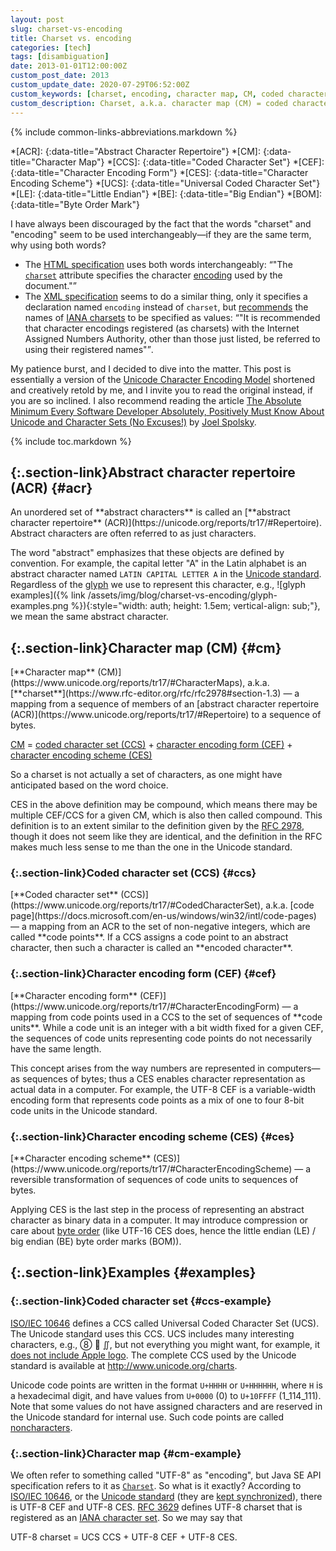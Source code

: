 ```yaml
---
layout: post
slug: charset-vs-encoding
title: Charset vs. encoding
categories: [tech]
tags: [disambiguation]
date: 2013-01-01T12:00:00Z
custom_post_date: 2013
custom_update_date: 2020-07-29T06:52:00Z
custom_keywords: [charset, encoding, character map, CM, coded character set, CCS, character encoding form, CEF, character encoding scheme, CES, Universal Coded Character Set, UCS, UCS Transformation Format, UTF, Unicode]
custom_description: Charset, a.k.a. character map (CM) = coded character set (CCS) + character encoding form (CEF) + character encoding scheme (CES).
---
```

{% include common-links-abbreviations.markdown %}

*[ACR]:
{:data-title="Abstract Character Repertoire"}
*[CM]:
{:data-title="Character Map"}
*[CCS]:
{:data-title="Coded Character Set"}
*[CEF]:
{:data-title="Character Encoding Form"}
*[CES]:
{:data-title="Character Encoding Scheme"}
*[UCS]:
{:data-title="Universal Coded Character Set"}
*[LE]:
{:data-title="Little Endian"}
*[BE]:
{:data-title="Big Endian"}
*[BOM]:
{:data-title="Byte Order Mark"}

I have always been discouraged by the fact that the words "charset" and "encoding" seem to be used interchangeably&mdash;if they are the same term, why using both words?
* The [HTML specification](https://html.spec.whatwg.org/multipage/) uses both words interchangeably:
<q>"The <a href="https://html.spec.whatwg.org/multipage/semantics.html#attr-meta-charset">`charset`</a> attribute specifies the character <a href="https://encoding.spec.whatwg.org/#encoding">encoding</a> used by the document."</q>
* The [XML specification](https://www.w3.org/TR/xml/) seems to do a similar thing, only it specifies a declaration named `encoding` instead of `charset`,
but [recommends](https://www.w3.org/TR/xml/#charencoding) the names of [IANA charsets](https://www.iana.org/assignments/character-sets/character-sets.xhtml) to be specified as values:
<q>"It is recommended that character encodings registered (as charsets) with the Internet Assigned Numbers Authority, other than those just listed,
be referred to using their registered names"</q>.

My patience burst, and I decided to dive into the matter.
This post is essentially a version of the [Unicode Character Encoding Model](https://unicode.org/reports/tr17/) shortened and creatively retold by me,
and I invite you to read the original instead, if you are so inclined.
I also recommend reading the article [The Absolute Minimum Every Software Developer Absolutely, Positively Must Know About Unicode and Character Sets (No Excuses!)](https://www.joelonsoftware.com/2003/10/08/the-absolute-minimum-every-software-developer-absolutely-positively-must-know-about-unicode-and-character-sets-no-excuses/)<span class="insignificant">&nbsp;by [Joel Spolsky](https://www.joelonsoftware.com/about-me/)</span>.

{% include toc.markdown %}

## [](#acr){:.section-link}Abstract character repertoire (ACR) {#acr}
<div class="info-block" markdown="1">
An unordered set of **abstract characters** is called an [**abstract character repertoire** (ACR)](https://unicode.org/reports/tr17/#Repertoire).
Abstract characters are often referred to as just characters.
</div>

The word "abstract" emphasizes that these objects are defined by convention.
For example, the capital letter "A" in the Latin alphabet is an abstract character named `LATIN CAPITAL LETTER A` in the [Unicode standard](https://unicode.org/standard/standard.html).
Regardless of the [glyph](https://unicode.org/reports/tr17/#CharactersVsGlyphs) we use to represent this character, e.g.,
![glyph examples]({% link /assets/img/blog/charset-vs-encoding/glyph-examples.png %}){:style="width: auth; height: 1.5em; vertical-align: sub;"},
we mean the same abstract character.

## [](#cm){:.section-link}Character map (CM) {#cm}
<div class="info-block" markdown="1">
[**Character map** (CM)](https://www.unicode.org/reports/tr17/#CharacterMaps), a.k.a. [**charset**](https://www.rfc-editor.org/rfc/rfc2978#section-1.3) &mdash;
a mapping from a sequence of members of an [abstract character repertoire (ACR)](https://www.unicode.org/reports/tr17/#Repertoire) to a sequence of bytes.

[CM](https://www.unicode.org/reports/tr17/#CharacterMaps) = [coded character set (CCS)](https://www.unicode.org/reports/tr17/#CodedCharacterSet) + [character encoding form (CEF)](https://www.unicode.org/reports/tr17/#CharacterEncodingForm) + [character encoding scheme (CES)](https://www.unicode.org/reports/tr17/#CharacterEncodingScheme)
</div>

So a charset is not actually a set of characters, as one might have anticipated based on the word choice.

CES in the above definition may be compound, which means there may be multiple CEF/CCS for a given CM, which is also then called compound.
This definition is to an extent similar to the definition given by the [RFC 2978](https://www.rfc-editor.org/rfc/rfc2978#section-1.3),
though it does not seem like they are identical, and the definition in the RFC makes much less sense to me than the one in the Unicode standard.

### [](#ccs){:.section-link}Coded character set (CCS) {#ccs}

<div class="info-block" markdown="1">
[**Coded character set** (CCS)](https://www.unicode.org/reports/tr17/#CodedCharacterSet), a.k.a. [code page](https://docs.microsoft.com/en-us/windows/win32/intl/code-pages) &mdash;
a mapping from an ACR to the set of non-negative integers, which are called **code points**.
If a CCS assigns a code point to an abstract character, then such a character is called an **encoded character**.
</div>

### [](#cef){:.section-link}Character encoding form (CEF) {#cef}
<div class="info-block" markdown="1">
[**Character encoding form** (CEF)](https://www.unicode.org/reports/tr17/#CharacterEncodingForm) &mdash;
a mapping from code points used in a CCS to the set of sequences of **code units**.
While a code unit is an integer with a bit width fixed for a given CEF,
the sequences of code units representing code points do not necessarily have the same length.
</div>

This concept arises from the way numbers are represented in computers&mdash;as sequences of bytes;
thus a CES enables character representation as actual data in a computer.
For example, the UTF-8 CEF is a variable-width encoding form that represents code points as a mix of one to four 8-bit code units in the Unicode standard.

### [](#ces){:.section-link}Character encoding scheme (CES) {#ces}
<div class="info-block" markdown="1">
[**Character encoding scheme** (CES)](https://www.unicode.org/reports/tr17/#CharacterEncodingScheme) &mdash;
a reversible transformation of sequences of code units to sequences of bytes.
</div>

Applying CES is the last step in the process of representing an abstract character as binary data in a computer.
It may introduce compression or care about [byte order](https://www.unicode.org/reports/tr17/#ByteOrder)
(like UTF-16 CES does, hence the little endian (LE) / big endian (BE) byte order marks (BOM)).

## [](#examples){:.section-link}Examples {#examples}

### [](#ccs-example){:.section-link}Coded character set {#ccs-example}
[ISO/IEC 10646](https://www.iso.org/standard/69119.html) defines a CCS called Universal Coded Character Set (UCS).
The Unicode standard uses this CCS.
UCS includes many interesting characters, e.g., &#x2467; &#x1f9a0; &#x222c;, but not everything you might want, for example,
it [does not include Apple logo](http://hea-www.harvard.edu/~fine/OSX/unicode_apple_logo.html).
The complete CCS used by the Unicode standard is available at <http://www.unicode.org/charts>.

Unicode code points are written in the format `U+HHHH` or `U+HHHHHH`, where `H` is a hexadecimal digit,
and have values from `U+0000` (0) to `U+10FFFF` (1_114_111).
Note that some values do not have assigned characters and are reserved in the Unicode standard for internal use.
Such code points are called [noncharacters](http://www.unicode.org/faq/private_use.html#noncharacters).

### [](#cm-example){:.section-link}Character map {#cm-example}
We often refer to something called "UTF-8" as "encoding",
but Java SE API specification refers to it as [`Charset`](https://cr.openjdk.java.net/~iris/se/14/spec/fr/java-se-14-fr-spec/api/java.base/java/nio/charset/StandardCharsets.html#UTF_8). 
So what is it exactly? According to [ISO/IEC 10646](https://www.iso.org/standard/69119.html), or the [Unicode standard](https://unicode.org/standard/standard.html)
(they are [kept synchronized](https://www.unicode.org/faq/unicode_iso.html)),
there is UTF-8 CEF and UTF-8 CES.
[RFC 3629](https://www.rfc-editor.org/rfc/rfc3629) defines UTF-8 charset that is registered as an [IANA character set](https://www.iana.org/assignments/character-sets/character-sets.xhtml).
So we may say that
<div class="info-block" markdown="1">
UTF-8 charset = UCS CCS + UTF-8 CEF + UTF-8 CES.
</div>

